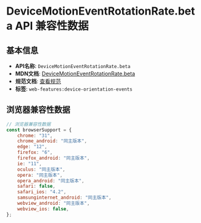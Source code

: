 # DeviceMotionEventRotationRate.beta API 兼容性数据

## 基本信息

- **API名称**: `DeviceMotionEventRotationRate.beta`
- **MDN文档**: [DeviceMotionEventRotationRate.beta](https://developer.mozilla.org/docs/Web/API/DeviceMotionEventRotationRate/beta)
- **规范文档**: [查看规范](https://w3c.github.io/deviceorientation/#dom-devicemotioneventrotationrate-beta)
- **标签**: `web-features:device-orientation-events`

## 浏览器兼容性数据

```javascript
// 浏览器兼容性数据
const browserSupport = {
    chrome: "31",
    chrome_android: "同主版本",
    edge: "12",
    firefox: "6",
    firefox_android: "同主版本",
    ie: "11",
    oculus: "同主版本",
    opera: "同主版本",
    opera_android: "同主版本",
    safari: false,
    safari_ios: "4.2",
    samsunginternet_android: "同主版本",
    webview_android: "同主版本",
    webview_ios: false,
};

```

